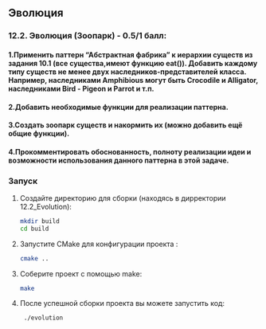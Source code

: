 ## Эволюция
### 12.2. Эволюция (Зоопарк) - 0.5/1 балл:
#### 1.Применить паттерн “Абстрактная фабрика” к иерархии существ из задания 10.1 (все существа,имеют функцию eat()). Добавить каждому типу существ не менее двух наследников-представителей класса. Например, наследниками Amphibious могут быть Crocodile и Alligator, наследниками Bird - Pigeon и Parrot и т.п.
#### 2.Добавить необходимые функции для реализации паттерна.
#### 3.Создать зоопарк существ и накормить их (можно добавить ещё общие функции).
#### 4.Прокомментировать обоснованность, полноту реализации идеи и возможности использования данного паттерна в этой задаче.

### Запуск

1. Создайте директорию для сборки (находясь в дирректории 12.2_Evolution):
   ```sh
   mkdir build
   cd build
   ```
2. Запустите CMake для конфигурации проекта :

   ```sh
   cmake ..
   ```

3. Соберите проект с помощью make:
   ```sh
   make
   ```
4. После успешной сборки проекта вы можете запустить код:
   ```sh
    ./evolution
   ```
   
